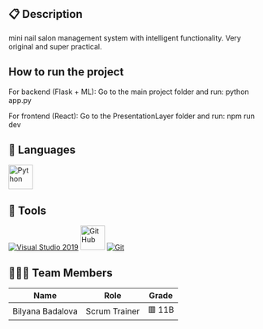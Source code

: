 ## 📋 Description
mini nail salon management system with intelligent functionality. Very original and super practical.

## How to run the project
For backend (Flask + ML):
Go to the main project folder and run:
python app.py

For frontend (React):
Go to the PresentationLayer folder and run:
npm run dev


## 🚀 Languages 
  <p align="left"> 
  <a href="https://python.com/"><img width=48 height=48 src="https://upload.wikimedia.org/wikipedia/commons/thumb/c/c3/Python-logo-notext.svg/800px-Python-logo-notext.svg.png" alt="Python"/></a>
 
  </p>


  ## 🔧 Tools 
  <p align="left"> 
  <a href="https://visualstudio.microsoft.com/"><img src="https://img.icons8.com/fluency/48/000000/visual-studio.png" alt="Visual Studio 2019"/></a>
     <a href="https://git-scm.com/"><img src="https://cdn-icons-png.flaticon.com/512/25/25231.png" alt="GitHub" heigh=48px width=48px/></a>
    <a href="https://git-scm.com/"><img src="https://img.icons8.com/color/48/000000/git.png" alt="Git"/></a>
    </a>
  </p> 
  
## 👨🏻‍💻 Team Members
| **Name** | **Role** | **Grade** |
| :---:   | :---: | :---: |
| Bilyana Badalova | Scrum Trainer  | 🟥 11B |
